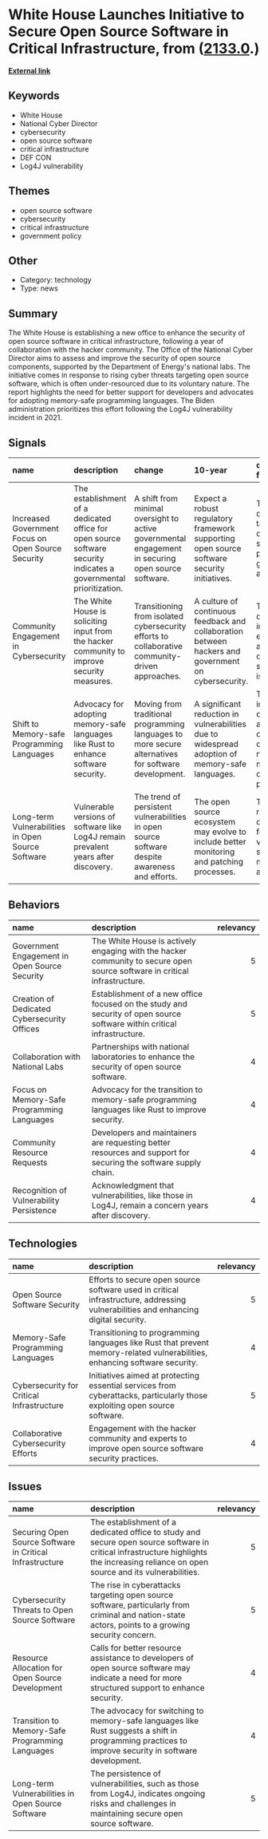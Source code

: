 # __White House Launches Initiative to Secure Open Source Software in Critical Infrastructure__, from ([2133.0](https://kghosh.substack.com/p/2133.0).)

__[External link](https://cyberscoop.com/open-source-critical-infrastructure-def-con/)__



## Keywords

* White House
* National Cyber Director
* cybersecurity
* open source software
* critical infrastructure
* DEF CON
* Log4J vulnerability

## Themes

* open source software
* cybersecurity
* critical infrastructure
* government policy

## Other

* Category: technology
* Type: news

## Summary

The White House is establishing a new office to enhance the security of open source software in critical infrastructure, following a year of collaboration with the hacker community. The Office of the National Cyber Director aims to assess and improve the security of open source components, supported by the Department of Energy's national labs. The initiative comes in response to rising cyber threats targeting open source software, which is often under-resourced due to its voluntary nature. The report highlights the need for better support for developers and advocates for adopting memory-safe programming languages. The Biden administration prioritizes this effort following the Log4J vulnerability incident in 2021.

## Signals

| name                                               | description                                                                                                        | change                                                                                              | 10-year                                                                                             | driving-force                                                                                     |   relevancy |
|:---------------------------------------------------|:-------------------------------------------------------------------------------------------------------------------|:----------------------------------------------------------------------------------------------------|:----------------------------------------------------------------------------------------------------|:--------------------------------------------------------------------------------------------------|------------:|
| Increased Government Focus on Open Source Security | The establishment of a dedicated office for open source software security indicates a governmental prioritization. | A shift from minimal oversight to active governmental engagement in securing open source software.  | Expect a robust regulatory framework supporting open source software security initiatives.          | The rise in cyberattacks targeting open source software is prompting government action.           |           4 |
| Community Engagement in Cybersecurity              | The White House is soliciting input from the hacker community to improve security measures.                        | Transitioning from isolated cybersecurity efforts to collaborative community-driven approaches.     | A culture of continuous feedback and collaboration between hackers and government on cybersecurity. | The need for diverse insights and expertise to address complex security issues.                   |           4 |
| Shift to Memory-safe Programming Languages         | Advocacy for adopting memory-safe languages like Rust to enhance software security.                                | Moving from traditional programming languages to more secure alternatives for software development. | A significant reduction in vulnerabilities due to widespread adoption of memory-safe languages.     | The increasing complexity and threats of cyberattacks necessitating more secure coding practices. |           3 |
| Long-term Vulnerabilities in Open Source Software  | Vulnerable versions of software like Log4J remain prevalent years after discovery.                                 | The trend of persistent vulnerabilities in open source software despite awareness and efforts.      | The open source ecosystem may evolve to include better monitoring and patching processes.           | The recognition of the need for ongoing vigilance in software maintenance and updates.            |           5 |

## Behaviors

| name                                          | description                                                                                                               |   relevancy |
|:----------------------------------------------|:--------------------------------------------------------------------------------------------------------------------------|------------:|
| Government Engagement in Open Source Security | The White House is actively engaging with the hacker community to secure open source software in critical infrastructure. |           5 |
| Creation of Dedicated Cybersecurity Offices   | Establishment of a new office focused on the study and security of open source software within critical infrastructure.   |           5 |
| Collaboration with National Labs              | Partnerships with national laboratories to enhance the security of open source software.                                  |           4 |
| Focus on Memory-Safe Programming Languages    | Advocacy for the transition to memory-safe programming languages like Rust to improve security.                           |           4 |
| Community Resource Requests                   | Developers and maintainers are requesting better resources and support for securing the software supply chain.            |           4 |
| Recognition of Vulnerability Persistence      | Acknowledgment that vulnerabilities, like those in Log4J, remain a concern years after discovery.                         |           4 |

## Technologies

| name                                      | description                                                                                                                        |   relevancy |
|:------------------------------------------|:-----------------------------------------------------------------------------------------------------------------------------------|------------:|
| Open Source Software Security             | Efforts to secure open source software used in critical infrastructure, addressing vulnerabilities and enhancing digital security. |           5 |
| Memory-Safe Programming Languages         | Transitioning to programming languages like Rust that prevent memory-related vulnerabilities, enhancing software security.         |           4 |
| Cybersecurity for Critical Infrastructure | Initiatives aimed at protecting essential services from cyberattacks, particularly those exploiting open source software.          |           5 |
| Collaborative Cybersecurity Efforts       | Engagement with the hacker community and experts to improve open source software security practices.                               |           4 |

## Issues

| name                                                     | description                                                                                                                                                                            |   relevancy |
|:---------------------------------------------------------|:---------------------------------------------------------------------------------------------------------------------------------------------------------------------------------------|------------:|
| Securing Open Source Software in Critical Infrastructure | The establishment of a dedicated office to study and secure open source software in critical infrastructure highlights the increasing reliance on open source and its vulnerabilities. |           5 |
| Cybersecurity Threats to Open Source Software            | The rise in cyberattacks targeting open source software, particularly from criminal and nation-state actors, points to a growing security concern.                                     |           5 |
| Resource Allocation for Open Source Development          | Calls for better resource assistance to developers of open source software may indicate a need for more structured support to enhance security.                                        |           4 |
| Transition to Memory-Safe Programming Languages          | The advocacy for switching to memory-safe languages like Rust suggests a shift in programming practices to improve security in software development.                                   |           4 |
| Long-term Vulnerabilities in Open Source Software        | The persistence of vulnerabilities, such as those from Log4J, indicates ongoing risks and challenges in maintaining secure open source software.                                       |           5 |